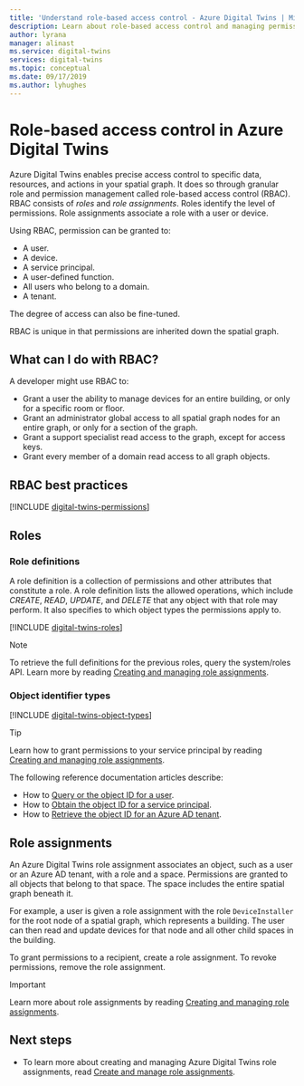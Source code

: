 ```yaml
---
title: 'Understand role-based access control - Azure Digital Twins | Microsoft Docs'
description: Learn about role-based access control and managing permissions in Azure Digital Twins.
author: lyrana
manager: alinast
ms.service: digital-twins
services: digital-twins
ms.topic: conceptual
ms.date: 09/17/2019
ms.author: lyhughes
---
```


# Role-based access control in Azure Digital Twins

Azure Digital Twins enables precise access control to specific data, resources, and actions in your spatial graph. It does so through granular role and permission management called role-based access control (RBAC). RBAC consists of _roles_ and _role assignments_. Roles identify the level of permissions. Role assignments associate a role with a user or device.

Using RBAC, permission can be granted to:

- A user.
- A device.
- A service principal.
- A user-defined function.
- All users who belong to a domain.
- A tenant.

The degree of access can also be fine-tuned.

RBAC is unique in that permissions are inherited down the spatial graph.

## What can I do with RBAC?

A developer might use RBAC to:

- Grant a user the ability to manage devices for an entire building, or only for a specific room or floor.
- Grant an administrator global access to all spatial graph nodes for an entire graph, or only for a section of the graph.
- Grant a support specialist read access to the graph, except for access keys.
- Grant every member of a domain read access to all graph objects.

## RBAC best practices

[!INCLUDE [digital-twins-permissions](../../includes/digital-twins-rbac-best-practices.md)]

## Roles

### Role definitions

A role definition is a collection of permissions and other attributes that constitute a role. A role definition lists the allowed operations, which include *CREATE*, *READ*, *UPDATE*, and *DELETE* that any object with that role may perform. It also specifies to which object types the permissions apply to.

[!INCLUDE [digital-twins-roles](../../includes/digital-twins-roles.md)]

>[!NOTE]
> To retrieve the full definitions for the previous roles, query the system/roles API.
> Learn more by reading [Creating and managing role assignments](./security-create-manage-role-assignments.md#retrieve-all-roles).

### Object identifier types

[!INCLUDE [digital-twins-object-types](../../includes/digital-twins-object-id-types.md)]

>[!TIP]
> Learn how to grant permissions to your service principal by reading [Creating and managing role assignments](./security-create-manage-role-assignments.md#grant-permissions-to-your-service-principal).

The following reference documentation articles describe:

- How to [Query or the object ID for a user](https://docs.microsoft.com/powershell/module/azuread/get-azureaduser?view=azureadps-2.0).
- How to [Obtain the object ID for a service principal](https://docs.microsoft.com/powershell/module/az.resources/get-azadserviceprincipal).
- How to [Retrieve the object ID for an Azure AD tenant](../active-directory/develop/quickstart-create-new-tenant.md).

## Role assignments

An Azure Digital Twins role assignment associates an object, such as a user or an Azure AD tenant, with a role and a space. Permissions are granted to all objects that belong to that space. The space includes the entire spatial graph beneath it.

For example, a user is given a role assignment with the role `DeviceInstaller` for the root node of a spatial graph, which represents a building. The user can then read and update devices for that node and all other child spaces in the building.

To grant permissions to a recipient, create a role assignment. To revoke permissions, remove the role assignment.

>[!IMPORTANT]
> Learn more about role assignments by reading [Creating and managing role assignments](./security-create-manage-role-assignments.md).

## Next steps

- To learn more about creating and managing Azure Digital Twins role assignments, read [Create and manage role assignments](./security-create-manage-role-assignments.md).